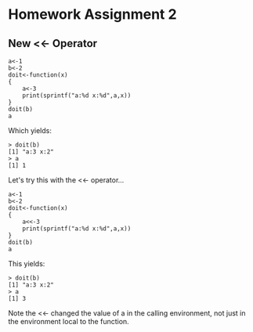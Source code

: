 # Homework Assignment 2

## New <<- Operator

```
a<-1
b<-2
doit<-function(x)
{
    a<-3
    print(sprintf("a:%d x:%d",a,x))
}
doit(b)
a
```
Which yields:

```
> doit(b)
[1] "a:3 x:2"
> a
[1] 1
```

Let's try this with the <<- operator...
```
a<-1
b<-2
doit<-function(x)
{
    a<<-3
    print(sprintf("a:%d x:%d",a,x))
}
doit(b)
a
```

This yields:

```
> doit(b)
[1] "a:3 x:2"
> a
[1] 3
```

Note the <<- changed the value of a in the calling environment, not just in the environment local to the function.

